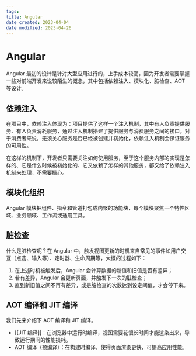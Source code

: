 ```yaml
---
tags:
title: Angular
date created: 2023-04-04
date modified: 2023-04-26
---
```


# Angular

Angular 最初的设计是针对大型应用进行的，上手成本较高，因为开发者需要掌握一些对前端开发来说较陌生的概念，其中包括依赖注入、模块化、脏检查、AOT 等设计。

## 依赖注入

在项目中，依赖注入体现为：项目提供了这样一个注入机制，其中有人负责提供服务、有人负责消耗服务，通过注入机制搭建了提供服务与消费服务之间的接口。对于消费者来说，无须关心服务是否已经被创建并初始化，依赖注入机制会保证服务的可用性。

在这样的机制下，开发者只需要关注如何使用服务，至于这个服务内部的实现是怎样的、它是什么时候被初始化的、它又依赖了怎样的其他服务，都交给了依赖注入机制来处理，不需要操心。

## 模块化组织

Angular 模块把组件、指令和管道打包成内聚的功能块，每个模块聚焦一个特性区域、业务领域、工作流或通用工具。

## 脏检查

什么是脏检查呢？在 Angular 中，触发视图更新的时机来自常见的事件如用户交互（点击、输入等）、定时器、生命周期等，大概的过程如下：

1. 在上述时机被触发后，Angular 会计算数据的新值和旧值是否有差异；
2. 若有差异，Angular 会更新页面，并触发下一次的脏检查；
3. 直到新旧值之间不再有差异，或是脏检查的次数达到设定阈值，才会停下来。

## AOT 编译和 JIT 编译

我们先来介绍下 AOT 编译和 JIT 编译。

- [[JIT 编译]]：在浏览器中运行时编译，视图需要花很长时间才能渲染出来，导致运行期间的性能损耗。
- AOT 编译（预编译）：在构建时编译，使得页面渲染更快，可提高应用性能。
